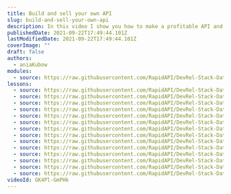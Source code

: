 ```yaml
---
title: Build and sell your own API
slug: build-and-sell-your-own-api
description: In this video I show you how to make a profitable API and sell it on the RapidAPI Hub.
publishedDate: 2021-09-22T17:49:44.101Z
lastModifiedDate: 2021-09-22T17:49:44.101Z
coverImage: ""
draft: false
authors:
  - aniaKubow
modules:
  - source: https://raw.githubusercontent.com/RapidAPI/DevRel-Stack-Data/dev/lms/courses/build-and-sell-your-own-api/index.md
lessons:
  - source: https://raw.githubusercontent.com/RapidAPI/DevRel-Stack-Data/dev/lms/courses/build-and-sell-your-own-api/01-introduction.md
  - source: https://raw.githubusercontent.com/RapidAPI/DevRel-Stack-Data/dev/lms/courses/build-and-sell-your-own-api/02-overview-of-final-product.md
  - source: https://raw.githubusercontent.com/RapidAPI/DevRel-Stack-Data/dev/lms/courses/build-and-sell-your-own-api/03-creating-rapidapi-account.md
  - source: https://raw.githubusercontent.com/RapidAPI/DevRel-Stack-Data/dev/lms/courses/build-and-sell-your-own-api/04-creating-node-js-project.md
  - source: https://raw.githubusercontent.com/RapidAPI/DevRel-Stack-Data/dev/lms/courses/build-and-sell-your-own-api/05-routing-express.md
  - source: https://raw.githubusercontent.com/RapidAPI/DevRel-Stack-Data/dev/lms/courses/build-and-sell-your-own-api/06-news-source.md
  - source: https://raw.githubusercontent.com/RapidAPI/DevRel-Stack-Data/dev/lms/courses/build-and-sell-your-own-api/07-multiple-news-sources.md
  - source: https://raw.githubusercontent.com/RapidAPI/DevRel-Stack-Data/dev/lms/courses/build-and-sell-your-own-api/08-individual-news-source-parameter.md
  - source: https://raw.githubusercontent.com/RapidAPI/DevRel-Stack-Data/dev/lms/courses/build-and-sell-your-own-api/09-refactoring-prep-deployment.md
  - source: https://raw.githubusercontent.com/RapidAPI/DevRel-Stack-Data/dev/lms/courses/build-and-sell-your-own-api/10-creating-api-rapidapi.md
  - source: https://raw.githubusercontent.com/RapidAPI/DevRel-Stack-Data/dev/lms/courses/build-and-sell-your-own-api/11-deploying-heroku.md
  - source: https://raw.githubusercontent.com/RapidAPI/DevRel-Stack-Data/dev/lms/courses/build-and-sell-your-own-api/12-adding-endpoints-rapidapi.md
  - source: https://raw.githubusercontent.com/RapidAPI/DevRel-Stack-Data/dev/lms/courses/build-and-sell-your-own-api/13-adding-pricing-plans.md
  - source: https://raw.githubusercontent.com/RapidAPI/DevRel-Stack-Data/dev/lms/courses/build-and-sell-your-own-api/14-publishing-api.md
videoId: GK4Pl-GmPHk
---
```

